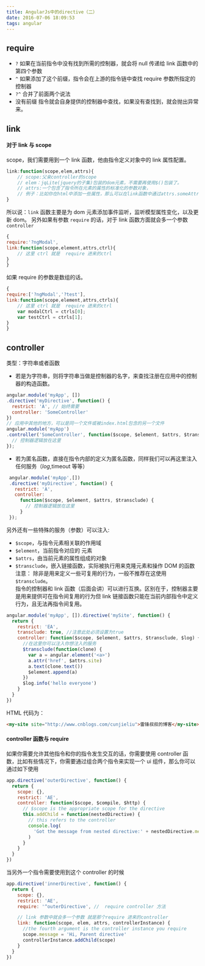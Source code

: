 ```yaml
---
title: AngularJs中的directive（二）
date: 2016-07-06 18:09:53
tags: angular
---
```


## require

- `?` 如果在当前指令中没有找到所需的控制器，就会将 null 传递给 link 函数中的第四个参数
- `^` 如果添加了这个前缀，指令会在上游的指令链中查找 require 参数所指定的控制器
- `?^` 合并了前面两个说法
- 没有前缀 指令就会自身提供的控制器中查找，如果没有查找到，就会抛出异常来。

<!-- more -->

## link

#### 对于 link 与 scope

scope，我们需要用到一个 link 函数，他由指令定义对象中的 link 属性配置。

```javascript
link:function(scope,elem,attrs){
    // scope:父亲controller的scope
    // elem：jqLite(jquery的子集)包装的dom元素，不需要再使用$()包装了。
    // attrs:一个包含了指令所在元素的属性的标准化的参数对象，
    // 例子：比如你在html中添加一些属性，那么可以在link函数中通过attrs.someAttribute来使用他。
}
```

所以说：`link` 函数主要是为 dom 元素添加事件监听，监听模型属性变化，以及更新 dom。
另外如果有参数 `require` 的话，对于 link 函数方面就会多一个参数 `controller`

```javascript
{
require:'?ngModal',
link:function(scope,element,attrs,ctrl){
    // 这里 ctrl 就是  require 进来的ctrl
}
}
```

如果 require 的参数是数组的话。

```javascript
{
require:['?ngModal','?test'],
link:function(scope,element,attrs,ctrls){
    // 这里 ctrl 就是  require 进来的ctrl
    var modalCtrl = ctrls[0];
    var testCtrl = ctrls[1];
}
}
```

## controller

类型：字符串或者函数

- 若是为字符串，则将字符串当做是控制器的名字，来查找注册在应用中的控制器的构造函数。

```javascript
angular.module('myApp', [])
.directive('myDirective', function() {
  restrict: 'A', // 始终需要
  controller: 'SomeController'
})
// 应用中其他的地方，可以是同一个文件或被index.html包含的另一个文件
angular.module('myApp')
.controller('SomeController', function($scope, $element, $attrs, $transclude) {
  // 控制器逻辑放在这里
});
```

- 若为匿名函数，直接在指令内部的定义为匿名函数，同样我们可以再这里注入任何服务（$log,$timeout 等等）

```javascript
 angular.module('myApp',[])
 .directive('myDirective', function() {
   restrict: 'A',
   controller:
     function($scope, $element, $attrs, $transclude) {
       // 控制器逻辑放在这里
     }
 });
```

另外还有一些特殊的服务（参数）可以注入:

- `$scope`，与指令元素相关联的作用域
- `$element`，当前指令对应的 元素
- `$attrs`，由当前元素的属性组成的对象
- `$transclude`，嵌入链接函数，实际被执行用来克隆元素和操作 DOM 的函数
  注意： 除非是用来定义一些可复用的行为，一般不推荐在这使用`$transclude`。  
  指令的控制器和 link 函数（后面会讲）可以进行互换。区别在于，控制器主要是用来提供可在指令间复用的行为但 link 链接函数只能在当前内部指令中定义行为，且无法再指令间复用。

```javascript
angular.module('myApp', []).directive('mySite', function() {
  return {
    restrict: 'EA',
    transclude: true, //注意此处必须设置为true
    controller: function($scope, $element, $attrs, $transclude, $log) {
      //在这里你可以注入你想注入的服务
      $transclude(function(clone) {
        var a = angular.element('<a>')
        a.attr('href', $attrs.site)
        a.text(clone.text())
        $element.append(a)
      })
      $log.info('hello everyone')
    }
  }
})
```

HTML 代码为：

```html
<my-site site="http://www.cnblogs.com/cunjieliu">雷锋叔叔的博客</my-site>
```

#### controller 函数与 require

如果你需要允许其他指令和你的指令发生交互的话，你需要使用 controller 函数，比如有些情况下，你需要通过组合两个指令来实现一个 ui 组件，那么你可以通过如下使用

```javascript
app.directive('outerDirective', function() {
  return {
    scope: {},
    restrict: 'AE',
    controller: function($scope, $compile, $http) {
      // $scope is the appropriate scope for the directive
      this.addChild = function(nestedDirective) {
        // this refers to the controller
        console.log(
          'Got the message from nested directive:' + nestedDirective.message
        )
      }
    }
  }
})
```

当另外一个指令需要使用到这个 controller 的时候

```javascript
app.directive('innerDirective', function() {
  return {
    scope: {},
    restrict: 'AE',
    require: '^outerDirective', //  require controller 方法

    // link 参数中就会多一个参数 就是那个require 进来的controller
    link: function(scope, elem, attrs, controllerInstance) {
      //the fourth argument is the controller instance you require
      scope.message = 'Hi, Parent directive'
      controllerInstance.addChild(scope)
    }
  }
})
```
